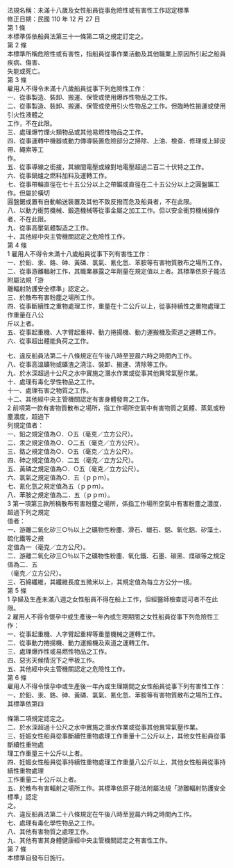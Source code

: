 法規名稱：未滿十八歲及女性船員從事危險性或有害性工作認定標準  
修正日期：民國 110 年 12 月 27 日  
第 1 條  
本標準係依船員法第三十一條第二項之規定訂定之。  
第 2 條  
本標準所稱危險性或有害性，指船員從事作業活動及其他職業上原因所引起之船員疾病、傷害、  
失能或死亡。  
第 3 條  
雇用人不得令未滿十八歲船員從事下列危險性工作：  
一、從事製造、裝卸、搬運、保管或使用爆炸性物品之工作。  
二、從事製造、裝卸、搬運、保管或使用引火性物品之工作。但臨時性搬運或使用引火性液體之  
工作，不在此限。  
三、處理爆竹煙火類物品或其他易燃性物品之工作。  
四、從事運轉中機器或動力傳導裝置危險部分之掃除、上油、檢查、修理或上卸皮帶、繩索等工  
作。  
五、從事導線之銜接，其線間電壓或線對地電壓超過二百二十伏特之工作。  
六、從事鍋爐之燃料加料及運轉工作。  
七、從事帶輪直徑在七十五公分以上之帶鋸或直徑在二十五公分以上之圓盤鋸工作。但屬於橫切  
圓盤鋸或置有自動輸送裝置及其他不致反撥而危及船員者，不在此限。  
八、以動力衝剪機械、鍛造機械等從事金屬之加工工作。但以安全衝剪機械操作者，不在此限。  
九、從事高壓氣體製造之工作。  
十、其他經中央主管機關認定之危險性工作。  
第 4 條  
1 雇用人不得令未滿十八歲船員從事下列有害性工作：  
一、於鉛、汞、鉻、砷、黃磷、氯氣、氰化氫、苯胺等有害物質散布之場所工作。  
二、從事游離輻射工作，其職業暴露之年劑量在規定值以上者。其標準依原子能法附屬法規「游  
離輻射防護安全標準」認定之。  
三、於散布有害粉塵之場所工作。  
四、從事斷續性之重物處理工作，重量在十二公斤以上，從事持續性之重物處理工作重量在八公  
斤以上者。  
五、從事起重機、人字臂起重桿、動力捲揚機、動力運搬機及索道之運轉工作。  
六、從事超出體能負荷之工作。  


七、違反船員法第二十八條規定在午後八時至翌晨六時之時間內工作。  
八、從事高溫礦物或礦渣之澆注、裝卸、搬運、清除等工作。  
九、於水深超過十公尺之水中實施之潛水作業或從事其他異常氣壓作業。  
十、處理有毒化學性物品之工作。  
十一、處理有害之物質之工作。  
十二、其他經中央主管機關認定有害身體發育之工作。  
2 前項第一款有害物質散布之場所，指工作場所空氣中有害物質之氣體、蒸氣或粉塵濃度，超過下  
列規定值者：  
一、鉛之規定值為○．○五（毫克／立方公尺）。  
二、汞之規定值為○．○二五（毫克／立方公尺）。  
三、鉻之規定值為○．○五（毫克／立方公尺）。  
四、砷之規定值為○．二五（毫克／立方公尺）。  
五、黃磷之規定值為○．○五（毫克／立方公尺）。  
六、氯氣之規定值為○．五（ｐｐｍ）。  
七、氰化氫之規定值為五（ｐｐｍ）。  
八、苯胺之規定值為二．五（ｐｐｍ）。  
3 第一項第三款所稱散布有害粉塵之場所，係指工作場所空氣中有害粉塵之濃度，超過下列之規定  
值者：  
一、游離二氧化矽三○％以上之礦物性粉塵、滑石、蠟石、鋁、氧化鋁、矽藻土、硫化鐵等之規  
定值為一（毫克／立方公尺）。  
二、游離二氧化矽三○％以下之礦物性粉塵、氧化鐵、石墨、碳黑、煤碳等之規定值為二．五  
（毫克／立方公尺）。  
三、石綿纖維，其纖維長度五微米以上，其規定值為每立方公分一根。  
第 5 條  
1 孕婦及生產未滿八週之女性船員不得在船上工作，但經醫師檢查認可者不在此限。  
2 雇用人不得令懷孕中或生產後一年內或生理期間之女性船員從事下列危險性工作：  
一、從事起重機、人字臂起重桿等重量機械之運轉工作。  
二、從事動力捲揚機、動力運搬機及索道之運轉工作。  
三、處理爆炸性或易燃性物品之工作。  
四、惡劣天候情況下之甲板工作。  
五、其他經中央主管機關認定之危險性工作。  
第 6 條  
雇用人不得令懷孕中或生產後一年內或生理期間之女性船員從事下列有害性工作：  
一、於鉛、汞、鉻、砷、黃磷、氯氣、氰化氫、苯胺等有害物質散布之場所工作。其標準依第四  


條第二項規定認定之。  
二、於水深超過十公尺之水中實施之潛水作業或從事其他異常氣壓作業。  
三、妊娠女性船員從事斷續性重物處理工作重量十二公斤以上，其他女性船員從事斷續性重物處  
理工作重量三十公斤以上者。  
四、妊娠女性船員從事持續性重物處理工作重量八公斤以上，其他女性船員從事持續性重物處理  
工作重量二十公斤以上者。  
五、於散布有害輻射之場所工作。其標準依原子能法附屬法規「游離輻射防護安全標準」認定  
之。  
六、違反船員法第二十八條規定在午後八時至翌晨六時之時間內工作。  
七、處理有毒化學性物品之工作。  
八、其他有害物質之處理工作。  
九、其他有害其身體健康經中央主管機關認定之有害性工作。  
第 7 條  
本標準自發布日施行。  


